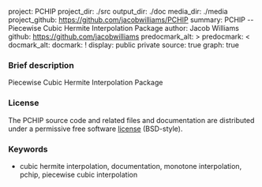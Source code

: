 project: PCHIP
project_dir: ./src
output_dir: ./doc
media_dir: ./media
project_github: https://github.com/jacobwilliams/PCHIP
summary: PCHIP -- Piecewise Cubic Hermite Interpolation Package
author: Jacob Williams
github: https://github.com/jacobwilliams
predocmark_alt: >
predocmark: <
docmark_alt:
docmark: !
display: public
         private
source: true
graph: true

### Brief description

Piecewise Cubic Hermite Interpolation Package

### License

The PCHIP source code and related files and documentation are distributed under a permissive free software [license](https://github.com/jacobwilliams/PCHIP/blob/master/LICENSE.txt) (BSD-style).

### Keywords

* cubic hermite interpolation, documentation, monotone interpolation, pchip, piecewise cubic interpolation